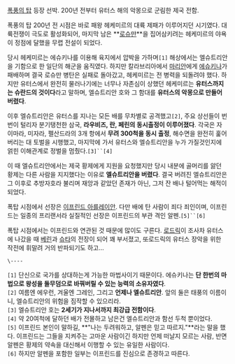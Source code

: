 [폭풍의 탑](%ED%8F%AD%ED%92%8D%EC%9D%98%20%ED%83%91.md) 등장 선박. 200년 전부터 유터스 해의
악몽으로 군림한 제국 전함.

폭풍의 탑 200년 전 시점은 바로 패왕 헤케미르의 대륙 제패가 이루어지던 시기였다. 대륙전쟁이 극도로 활성화되어, 마지막 남은
**[로슈만](%EB%A1%9C%EC%8A%88%EB%A7%8C.md)**을 집어삼키려는 헤케미르의 야욕이 정점에 달했을 무렵 전설이
되었다.

당시 헤케미르는 에슈키나를 이용해 육지에서 압박을 가하며`[1]` 해상에서는 엘슈트리안을 기함으로 한 일단의 해군을 움직였다. 하지만
칼라브리아에서 [마리안](%EB%A7%88%EB%A6%AC%EC%95%88%20%ED%8C%94%EB%A0%8C%EC%8A%A4%ED%8E%98.md)에게 [에슈키나](%EC%97%90%EC%8A%88%ED%82%A4%EB%82%98.md)가 패배하며 결국 로슈만
병탄은 실패로 돌아갔고, 헤케미르는 전 병력을 되돌려야 했다. 하지만 유터스에서 완전히 물러나기에는 너무나 자존심이 상했던 헤케미르는
**유터스까지는 슈란드의 것이다**라고 말하며, 엘슈트리안 호와 그 함대를 **유터스의 악몽으로 만들어버렸다**.  

이후 엘슈트리안은 유터스를 지나는 모든 배를 무차별로 공격했고`[2]`, 주요 상선들이 번번이 털리자 분기탱천한 삼국, **라우비즈, 란,
페린의 동시출정이 이루어졌다**. 각국은 자이마라, 미자라, 펠산드라의 3개 항에서 **무려 300척을 동시 출정**, 해수면을 완전히
훑어버리는 대 토벌을 시행했고, 마지막에 가서 유터스와 엘슈트리안을 누가 가질것인지에 얽힌 이해관계로 정벌을 멈췄다.`[3]``[4]`

이 때 엘슈트리안에서는 제국 황제에게 지원을 요청했지만 당시 내분에 골머리를 앓던 황제는 다른 사람을 지지했다는 이유로 **엘슈트리안을
버렸다**. 결국 버려진 엘슈트리안은 그 이후로 추방자호라 불리며 재앙과 같았던 존재가 아닌, 그저 잔 배나 털어먹는 해적이 되었다.

폭탑 시점에서 선장은 [이프린드 아를레이안](%EC%9D%B4%ED%94%84%EB%A6%B0%EB%93%9C%20%EC%95%84%EB%A5%BC%EB%A0%88%EC%9D%B4%EC%95%88.md). 다만 배에 탄 사람이 죄다 죄인이며, 이프린드는 일종의 프리랜서라
실질적인 선장은 이프린드의 부관 격인 알펜.`[5]``[6]`

폭탑 시점에서는 이프린드와 연관된 것 때문에 많이도 구른다. [로드릭](%EB%A1%9C%EB%93%9C%EB%A6%AD%20%EC%95%88%EC%A0%A4%EB%A6%AC%EB%AA%A8%20%ED%8E%98%EB%A6%B0%20%EB%8B%A4%EC%9D%B4%EC%83%A4%ED%81%AC%ED%8A%B8.md)이 조사차 유터스에 나갔을 때 [베린](%EB%9E%8F%EC%8A%88%20%EB%B2%A0%EB%A6%B0%20%EC%95%84%EB%9D%BC%EC%BD%98.md)과
[슈타](%EC%8A%88%ED%83%80%20%EC%B9%BC%EB%A7%88%EB%9D%BC%EC%9D%B8.md)의 전장이 되어
꽤 부서졌고, <del>또</del>로드릭의 유터스 장악을 위한 작전에 휘말려 거의 반파되기도 하고...

`\----`

`[1]` 단신으로 국가를 상대하는게 가능한 마법사이기 때문이다. 에슈키나는 **단 한번의 마법으로 왕성을 돌무덤으로 바꿔버릴 수 있는
능력의 소유자였다**.  
`[2]` 여름엔 에우런, 겨울엔 그레인, 그리고 **언제나 엘슈트리안**. 앞의 둘은 태풍의 이름이니, 엘슈트리안의 위험을 짐작할 수
있으리라.  
`[3]` 엘슈트리안 호는 **2세기가 지나서까지 최강급 전함이다**.  
`[4]` 약 20여척에 달하던 배가 전몰하고 남은건 엘슈트리안과 함선 두척 뿐이었다.  
`[5]` 이프린드 본인이 말하길, **"나는 두려워하고, 알펜은 믿고 따르지."**라는 말을 했다. 이프린드는 그들을 지켜주는 고마운
사람이긴 하지만 언제 떠날지 모르는 사람, 반면 알펜은 황제의 약속을 대신해서 이행할 수 있는 유일한 사람이다.  
`[6]` 하지만 알펜을 포함한 일부는 이프린드를 진심으로 존경하고 따른다.

